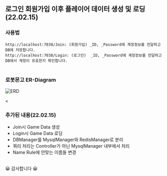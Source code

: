 ## 로그인 회원가입 이후 플레이어 데이터 생성 및 로딩(22.02.15)

### 사용법
`http://localhost:7038/Join: (회원가입) _ID, _Password에 계정정보를 전달하고 DB에 저장합니다.`   
`http://localhost:7038/Login: (로그인)  _ID, _Password에 계정정보를 전달하고 DB에서 계정이 유효한지 확인합니다.`                                                                       
<br/>

### 로봇몬고 ER-Diagram
![ERD](https://user-images.githubusercontent.com/30414979/154002511-7fa5514e-5fb1-4a5c-a280-5381e714f9f9.png)

<
### 추가된 내용(22.02.15)
- Join시 Game Data 생성<br/>
- Login시 Game Data 로딩<br/>
- DBManager를 MysqlManager와 RedisManager로 분리<br/>
- 쿼리 처리는 Controller가 아닌 MysqlManager 내부에서 처리<br/>
- Name Rule에 안맞는 이름들 변경<br/><br/>

😀 감사합니다 😀      
